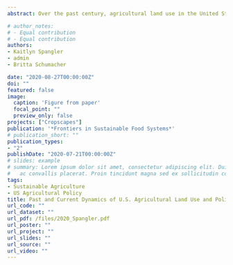 ```yaml
---
abstract: Over the past century, agricultural land use in the United States has seen drastic shifts to support increasing demand for food and commodities; in many regions, this has resulted in highly simplified agricultural landscapes. Surmounting evidence exhibits the negative impacts of this simplification on the long-term provisioning of necessary ecosystem services to and from agriculture. However, transitions toward alternative systems often occur at a small scale, rather than at a systemic level. Within the National Research Council's (NRC) sustainable agricultural systems framework, we utilize national open-source datasets spanning several decades to broadly assess past and current agricultural landscapes across the U.S. We integrate and analyze agricultural land use and land cover data with policy data to address two main objectives: (1) Document and visualize changes over recent decades in cropland conversion, agricultural productivity, and crop composition across the U.S.; and (2) identify broad policy changes of the U.S. Farm Bills from 1933 to 2018 associated with these land use trends. We show that U.S. agriculture has gradually trended toward an intensely regulated and specialized system. Crop production is heavily concentrated in certain areas, larger farms are getting larger, while the number of smaller operations is decreasing, and crop diversity is declining. Meanwhile, federal agricultural policy is increasing in scope and influence. Through these data-driven insights, we argue that incremental and transformative pathways of change are needed to support alternative production practices, incentivize diversified landscapes, and promote innovation toward more sustainable agricultural systems across multiple scales.

# author_notes:
# - Equal contribution
# - Equal contribution
authors:
- Kaitlyn Spangler
- admin
- Britta Schumacher

date: "2020-08-27T00:00:00Z"
doi: ""
featured: false
image:
  caption: 'Figure from paper'
  focal_point: ""
  preview_only: false
projects: ["Cropscapes"]
publication: '*Frontiers in Sustainable Food Systems*'
# publication_short: ""
publication_types:
- "2"
publishDate: "2020-07-21T00:00:00Z"
# slides: example
# summary: Lorem ipsum dolor sit amet, consectetur adipiscing elit. Duis posuere tellus
#   ac convallis placerat. Proin tincidunt magna sed ex sollicitudin condimentum.
tags:
- Sustainable Agriculture
- US Agricultural Policy
title: Past and Current Dynamics of U.S. Agricultural Land Use and Policy
url_code: ""
url_dataset: ""
url_pdf: /files/2020_Spangler.pdf
url_poster: ""
url_project: ""
url_slides: ""
url_source: ""
url_video: ""
---
```


